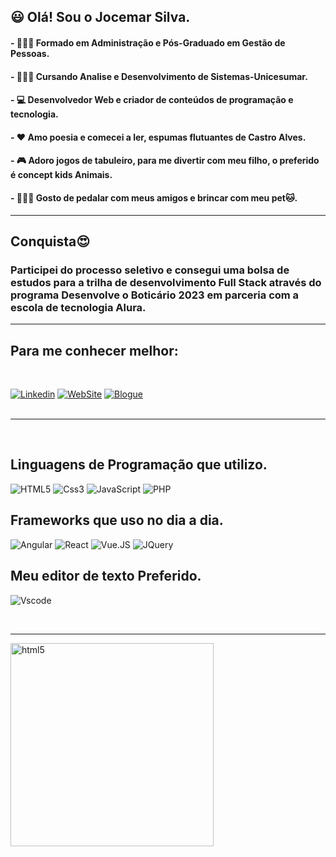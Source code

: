 ## 😃 Olá! Sou o Jocemar Silva.
#### - 👨🏿‍💼 Formado em Administração e Pós-Graduado em Gestão de Pessoas.  
#### - 👨🏿‍🎓 Cursando Analise e Desenvolvimento de Sistemas-Unicesumar. 
#### - 💻 Desenvolvedor Web e criador de conteúdos de programação e tecnologia.
#### - ❤️ Amo poesia e comecei a ler, espumas flutuantes de Castro Alves. 
#### - 🎮 Adoro jogos de tabuleiro, para me divertir com meu filho, o preferido é concept kids Animais.
#### - 🚴🏿‍♂️ Gosto de pedalar com meus amigos e brincar com meu pet🐱.
<hr>

## Conquista😍
### Participei do processo seletivo e consegui uma bolsa de estudos para a trilha de desenvolvimento Full Stack através do programa Desenvolve o Boticário 2023 em parceria com a escola de tecnologia Alura.<hr>

## Para me conhecer melhor: 
<br>

[![Linkedin](https://img.shields.io/badge/LinkedIn-0077B5?style=for-the-badge&logo=linkedin&logoColor=white)](https://www.linkedin.com/in/jocemar-silva-b3a65825b/)
[![WebSite](https://img.shields.io/badge/website-red?style=for-the-badge&logo=About.m&logoColor=black)](https://jocemarsilva.com.br/)
[![Blogue](https://img.shields.io/badge/Blogger-025525?style=for-the-badge&=blogger&logoColor=black)](https://jocemarsilva.com.br/blog/) <br><br>
<hr>

<div style="display: inline_block"> <br>
  
## Linguagens de Programação que utilizo.

![HTML5](https://img.shields.io/badge/HTML5-E34F26?style=for-the-badge&logo=html5&logoColor=white)
![Css3](https://img.shields.io/badge/CSS3-1572B6?style=for-the-badge&logo=css3&logoColor=white)
![JavaScript](https://img.shields.io/badge/JavaScript-323330?style=for-the-badge&logo=javascript&logoColor=F7DF1E)
![PHP](https://img.shields.io/badge/PHP-777BB4?style=for-the-badge&logo=php&logoColor=white)

## Frameworks que uso no dia a dia.

![Angular](https://img.shields.io/badge/Angular-DD0031?style=for-the-badge&logo=angular&logoColor=white)
![React](https://img.shields.io/badge/React-20232A?style=for-the-badge&logo=react&logoColor=61DAFB)
![Vue.JS](https://img.shields.io/badge/Vue.js-35495E?style=for-the-badge&logo=vuedotjs&logoColor=4FC08D)
![JQuery](https://img.shields.io/badge/jQuery-0769AD?style=for-the-badge&logo=jquery&logoColor=white)

## Meu editor de texto Preferido.

![Vscode](https://img.shields.io/badge/VSCode-0078D4?style=for-the-badge&logo=visual%20studio%20code&logoColor=white)

</div><br><hr>
<img align="center" alt="html5" src="https://media1.giphy.com/media/hENDkVRxKsctCpuAun/giphy.gif?cid=ecf05e475e3bd3d1jpom3h6gennic3c9bmspd9y3yppy75g6&rid=giphy.gif&ct=g" width="325px" /> <br> <br>

